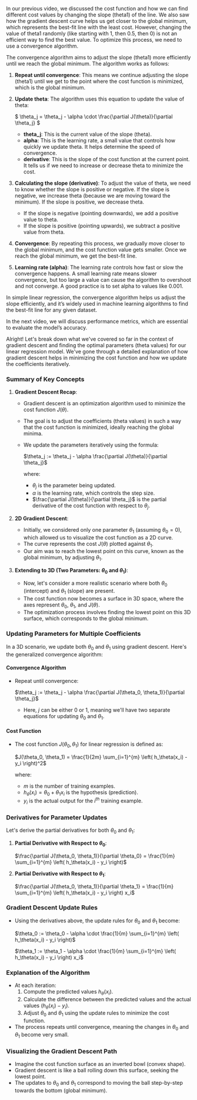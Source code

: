 In our previous video, we discussed the cost function and how we can find different cost values by changing the slope (theta1) of the line. We also saw how the gradient descent curve helps us get closer to the global minimum, which represents the best-fit line with the least cost. However, changing the value of theta1 randomly (like starting with 1, then 0.5, then 0) is not an efficient way to find the best value. To optimize this process, we need to use a convergence algorithm.

The convergence algorithm aims to adjust the slope (theta1) more efficiently until we reach the global minimum. The algorithm works as follows:

1. **Repeat until convergence**: This means we continue adjusting the slope (theta1) until we get to the point where the cost function is minimized, which is the global minimum.

2. **Update theta**: The algorithm uses this equation to update the value of theta:

   $
   \theta_j = \theta_j - \alpha \cdot \frac{\partial J(\theta)}{\partial \theta_j}
   $

   - **theta_j**: This is the current value of the slope (theta).
   - **alpha**: This is the learning rate, a small value that controls how quickly we update theta. It helps determine the speed of convergence.
   - **derivative**: This is the slope of the cost function at the current point. It tells us if we need to increase or decrease theta to minimize the cost.

3. **Calculating the slope (derivative)**: To adjust the value of theta, we need to know whether the slope is positive or negative. If the slope is negative, we increase theta (because we are moving toward the minimum). If the slope is positive, we decrease theta.

   - If the slope is negative (pointing downwards), we add a positive value to theta.
   - If the slope is positive (pointing upwards), we subtract a positive value from theta.

4. **Convergence**: By repeating this process, we gradually move closer to the global minimum, and the cost function value gets smaller. Once we reach the global minimum, we get the best-fit line.

5. **Learning rate (alpha)**: The learning rate controls how fast or slow the convergence happens. A small learning rate means slower convergence, but too large a value can cause the algorithm to overshoot and not converge. A good practice is to set alpha to values like 0.001.

In simple linear regression, the convergence algorithm helps us adjust the slope efficiently, and it’s widely used in machine learning algorithms to find the best-fit line for any given dataset.

In the next video, we will discuss performance metrics, which are essential to evaluate the model’s accuracy.

Alright! Let's break down what we've covered so far in the context of gradient descent and finding the optimal parameters (theta values) for our linear regression model. We've gone through a detailed explanation of how gradient descent helps in minimizing the cost function and how we update the coefficients iteratively.

### Summary of Key Concepts

1. **Gradient Descent Recap**:
   - Gradient descent is an optimization algorithm used to minimize the cost function $J(\theta)$.
   - The goal is to adjust the coefficients (theta values) in such a way that the cost function is minimized, ideally reaching the global minima.
   - We update the parameters iteratively using the formula:
     
     $\theta_j := \theta_j - \alpha \frac{\partial J(\theta)}{\partial \theta_j}$

     where:
     - $\theta_j$ is the parameter being updated.
     - $\alpha$ is the learning rate, which controls the step size.
     - $\frac{\partial J(\theta)}{\partial \theta_j}$ is the partial derivative of the cost function with respect to $\theta_j$.

2. **2D Gradient Descent**:
   - Initially, we considered only one parameter $\theta_1$ (assuming $\theta_0 = 0$), which allowed us to visualize the cost function as a 2D curve.
   - The curve represents the cost $J(\theta)$ plotted against $\theta_1$.
   - Our aim was to reach the lowest point on this curve, known as the global minimum, by adjusting $\theta_1$.

3. **Extending to 3D (Two Parameters: $\theta_0$ and $\theta_1$)**:
   - Now, let's consider a more realistic scenario where both $\theta_0$ (intercept) and $\theta_1$ (slope) are present.
   - The cost function now becomes a surface in 3D space, where the axes represent $\theta_0$, $\theta_1$, and $J(\theta)$.
   - The optimization process involves finding the lowest point on this 3D surface, which corresponds to the global minimum.

### Updating Parameters for Multiple Coefficients

In a 3D scenario, we update both $\theta_0$ and $\theta_1$ using gradient descent. Here's the generalized convergence algorithm:

#### Convergence Algorithm

- Repeat until convergence:
  
  $\theta_j := \theta_j - \alpha \frac{\partial J(\theta_0, \theta_1)}{\partial \theta_j}$
  
  - Here, $j$ can be either 0 or 1, meaning we'll have two separate equations for updating $\theta_0$ and $\theta_1$.

#### Cost Function

- The cost function $J(\theta_0, \theta_1)$ for linear regression is defined as:
  
  $J(\theta_0, \theta_1) = \frac{1}{2m} \sum_{i=1}^{m} \left( h_\theta(x_i) - y_i \right)^2$
  
  where:
  - $m$ is the number of training examples.
  - $h_\theta(x_i) = \theta_0 + \theta_1 x_i$ is the hypothesis (prediction).
  - $y_i$ is the actual output for the $i^{th}$ training example.

### Derivatives for Parameter Updates

Let's derive the partial derivatives for both $\theta_0$ and $\theta_1$:

1. **Partial Derivative with Respect to $\theta_0$**:
   
   $\frac{\partial J(\theta_0, \theta_1)}{\partial \theta_0} = \frac{1}{m} \sum_{i=1}^{m} \left( h_\theta(x_i) - y_i \right)$
   

2. **Partial Derivative with Respect to $\theta_1$**:
   
   $\frac{\partial J(\theta_0, \theta_1)}{\partial \theta_1} = \frac{1}{m} \sum_{i=1}^{m} \left( h_\theta(x_i) - y_i \right) x_i$
   

### Gradient Descent Update Rules

- Using the derivatives above, the update rules for $\theta_0$ and $\theta_1$ become:

  
  $\theta_0 := \theta_0 - \alpha \cdot \frac{1}{m} \sum_{i=1}^{m} \left( h_\theta(x_i) - y_i \right)$
  
  
  $\theta_1 := \theta_1 - \alpha \cdot \frac{1}{m} \sum_{i=1}^{m} \left( h_\theta(x_i) - y_i \right) x_i$
  


### Explanation of the Algorithm

- At each iteration:
  1. Compute the predicted values $h_\theta(x_i)$.
  2. Calculate the difference between the predicted values and the actual values $(h_\theta(x_i) - y_i)$.
  3. Adjust $\theta_0$ and $\theta_1$ using the update rules to minimize the cost function.
- The process repeats until convergence, meaning the changes in $\theta_0$ and $\theta_1$ become very small.

### Visualizing the Gradient Descent Path

- Imagine the cost function surface as an inverted bowl (convex shape).
- Gradient descent is like a ball rolling down this surface, seeking the lowest point.
- The updates to $\theta_0$ and $\theta_1$ correspond to moving the ball step-by-step towards the bottom (global minimum).
